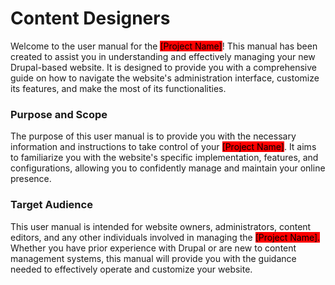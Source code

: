 # Content Designers

Welcome to the user manual for the <mark style="background-color:red;">\[Project Name]</mark>! This manual has been created to assist you in understanding and effectively managing your new Drupal-based website. It is designed to provide you with a comprehensive guide on how to navigate the website's administration interface, customize its features, and make the most of its functionalities.

### Purpose and Scope

The purpose of this user manual is to provide you with the necessary information and instructions to take control of your <mark style="background-color:red;">\[Project Name]</mark>. It aims to familiarize you with the website's specific implementation, features, and configurations, allowing you to confidently manage and maintain your online presence.

### Target Audience

This user manual is intended for website owners, administrators, content editors, and any other individuals involved in managing the <mark style="background-color:red;">\[Project Name].</mark> Whether you have prior experience with Drupal or are new to content management systems, this manual will provide you with the guidance needed to effectively operate and customize your website.
